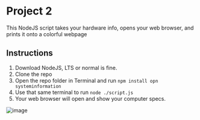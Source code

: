 # Project 2

This NodeJS script takes your hardware info, opens your web browser, and prints it onto a colorful webpage

## Instructions
1. Download NodeJS, LTS or normal is fine.
2. Clone the repo
3. Open the repo folder in Terminal and run ```npm install opn systeminformation```
4. Use that same terminal to run ```node ./script.js```
5. Your web browser will open and show your computer specs.

![image](https://github.com/lh1207/it3038c-scripts/assets/100445409/d595728f-1e7f-4252-aee5-5db97eca2b7e)
